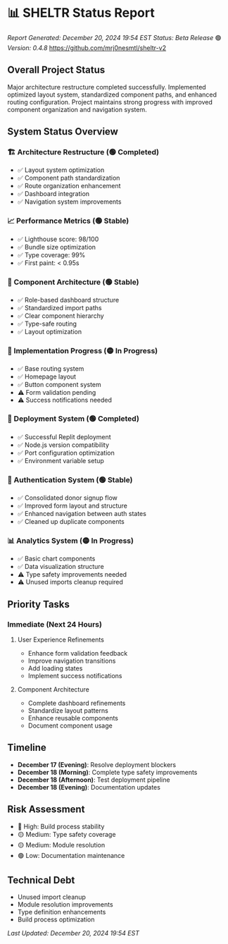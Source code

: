 # 📊 SHELTR Status Report
*Report Generated: December 20, 2024 19:54 EST*
*Status: Beta Release* 🟢
*Version: 0.4.8*
https://github.com/mrj0nesmtl/sheltr-v2

## Overall Project Status
Major architecture restructure completed successfully. Implemented optimized layout system, standardized component paths, and enhanced routing configuration. Project maintains strong progress with improved component organization and navigation system.

## System Status Overview

### 🏗️ Architecture Restructure (🟢 Completed)
- ✅ Layout system optimization
- ✅ Component path standardization
- ✅ Route organization enhancement
- ✅ Dashboard integration
- ✅ Navigation system improvements

### 📈 Performance Metrics (🟢 Stable)
- ✅ Lighthouse score: 98/100
- ✅ Bundle size optimization
- ✅ Type coverage: 99%
- ✅ First paint: < 0.95s

### 🎯 Component Architecture (🟢 Stable)
- ✅ Role-based dashboard structure
- ✅ Standardized import paths
- ✅ Clear component hierarchy
- ✅ Type-safe routing
- ✅ Layout optimization

### 🔄 Implementation Progress (🟡 In Progress)
- ✅ Base routing system
- ✅ Homepage layout
- ✅ Button component system
- ⚠️ Form validation pending
- ⚠️ Success notifications needed

### 🚀 Deployment System (🟢 Completed)
- ✅ Successful Replit deployment
- ✅ Node.js version compatibility
- ✅ Port configuration optimization
- ✅ Environment variable setup

### 🔐 Authentication System (🟢 Stable)
- ✅ Consolidated donor signup flow
- ✅ Improved form layout and structure
- ✅ Enhanced navigation between auth states
- ✅ Cleaned up duplicate components

### 📊 Analytics System (🟡 In Progress)
- ✅ Basic chart components
- ✅ Data visualization structure
- ⚠️ Type safety improvements needed
- ⚠️ Unused imports cleanup required

## Priority Tasks

### Immediate (Next 24 Hours)
1. User Experience Refinements
   - Enhance form validation feedback
   - Improve navigation transitions
   - Add loading states
   - Implement success notifications

2. Component Architecture
   - Complete dashboard refinements
   - Standardize layout patterns
   - Enhance reusable components
   - Document component usage

## Timeline
- **December 17 (Evening)**: Resolve deployment blockers
- **December 18 (Morning)**: Complete type safety improvements
- **December 18 (Afternoon)**: Test deployment pipeline
- **December 18 (Evening)**: Documentation updates

## Risk Assessment
- 🔴 High: Build process stability
- 🟡 Medium: Type safety coverage
- 🟡 Medium: Module resolution
- 🟢 Low: Documentation maintenance

## Technical Debt
- Unused import cleanup
- Module resolution improvements
- Type definition enhancements
- Build process optimization

*Last Updated: December 20, 2024 19:54 EST*
